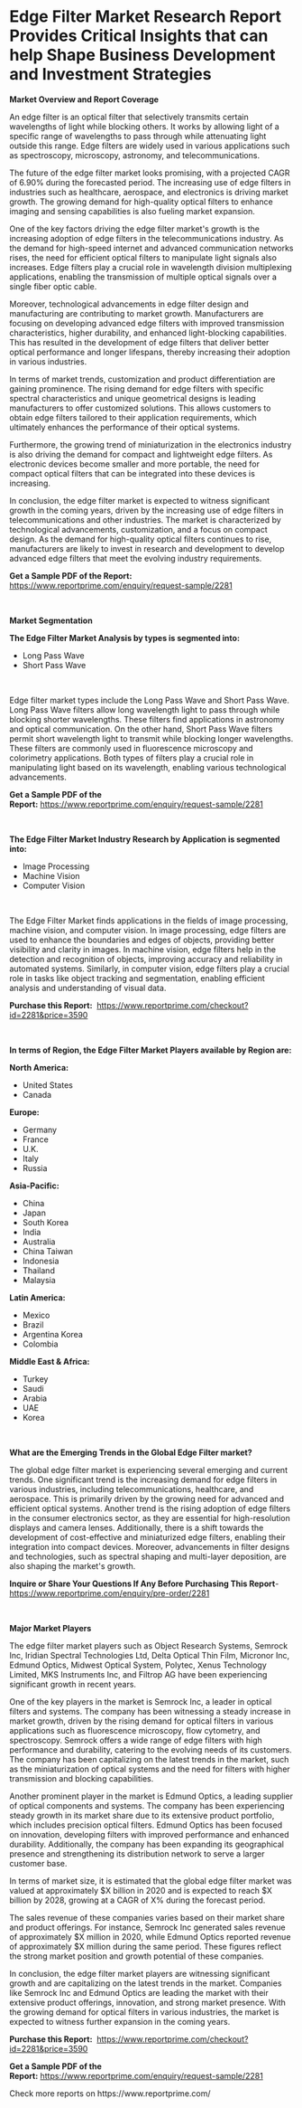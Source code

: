 <p><h1>Edge Filter Market Research Report Provides Critical Insights that can help Shape Business Development and Investment Strategies</h1></p><p><strong>Market Overview and Report Coverage</strong></p>
<p><p>An edge filter is an optical filter that selectively transmits certain wavelengths of light while blocking others. It works by allowing light of a specific range of wavelengths to pass through while attenuating light outside this range. Edge filters are widely used in various applications such as spectroscopy, microscopy, astronomy, and telecommunications.</p><p>The future of the edge filter market looks promising, with a projected CAGR of 6.90% during the forecasted period. The increasing use of edge filters in industries such as healthcare, aerospace, and electronics is driving market growth. The growing demand for high-quality optical filters to enhance imaging and sensing capabilities is also fueling market expansion.</p><p>One of the key factors driving the edge filter market's growth is the increasing adoption of edge filters in the telecommunications industry. As the demand for high-speed internet and advanced communication networks rises, the need for efficient optical filters to manipulate light signals also increases. Edge filters play a crucial role in wavelength division multiplexing applications, enabling the transmission of multiple optical signals over a single fiber optic cable.</p><p>Moreover, technological advancements in edge filter design and manufacturing are contributing to market growth. Manufacturers are focusing on developing advanced edge filters with improved transmission characteristics, higher durability, and enhanced light-blocking capabilities. This has resulted in the development of edge filters that deliver better optical performance and longer lifespans, thereby increasing their adoption in various industries.</p><p>In terms of market trends, customization and product differentiation are gaining prominence. The rising demand for edge filters with specific spectral characteristics and unique geometrical designs is leading manufacturers to offer customized solutions. This allows customers to obtain edge filters tailored to their application requirements, which ultimately enhances the performance of their optical systems.</p><p>Furthermore, the growing trend of miniaturization in the electronics industry is also driving the demand for compact and lightweight edge filters. As electronic devices become smaller and more portable, the need for compact optical filters that can be integrated into these devices is increasing.</p><p>In conclusion, the edge filter market is expected to witness significant growth in the coming years, driven by the increasing use of edge filters in telecommunications and other industries. The market is characterized by technological advancements, customization, and a focus on compact design. As the demand for high-quality optical filters continues to rise, manufacturers are likely to invest in research and development to develop advanced edge filters that meet the evolving industry requirements.</p></p>
<p><strong>Get a Sample PDF of the Report:</strong> <a href="https://www.reportprime.com/enquiry/request-sample/2281">https://www.reportprime.com/enquiry/request-sample/2281</a></p>
<p>&nbsp;</p>
<p><strong>Market Segmentation</strong></p>
<p><strong>The Edge Filter Market Analysis by types is segmented into:</strong></p>
<p><ul><li>Long Pass Wave</li><li>Short Pass Wave</li></ul></p>
<p>&nbsp;</p>
<p><p>Edge filter market types include the Long Pass Wave and Short Pass Wave. Long Pass Wave filters allow long wavelength light to pass through while blocking shorter wavelengths. These filters find applications in astronomy and optical communication. On the other hand, Short Pass Wave filters permit short wavelength light to transmit while blocking longer wavelengths. These filters are commonly used in fluorescence microscopy and colorimetry applications. Both types of filters play a crucial role in manipulating light based on its wavelength, enabling various technological advancements.</p></p>
<p><strong>Get a Sample PDF of the Report:</strong>&nbsp;<a href="https://www.reportprime.com/enquiry/request-sample/2281">https://www.reportprime.com/enquiry/request-sample/2281</a></p>
<p>&nbsp;</p>
<p><strong>The Edge Filter Market Industry Research by Application is segmented into:</strong></p>
<p><ul><li>Image Processing</li><li>Machine Vision</li><li>Computer Vision</li></ul></p>
<p>&nbsp;</p>
<p><p>The Edge Filter Market finds applications in the fields of image processing, machine vision, and computer vision. In image processing, edge filters are used to enhance the boundaries and edges of objects, providing better visibility and clarity in images. In machine vision, edge filters help in the detection and recognition of objects, improving accuracy and reliability in automated systems. Similarly, in computer vision, edge filters play a crucial role in tasks like object tracking and segmentation, enabling efficient analysis and understanding of visual data.</p></p>
<p><strong>Purchase this Report:</strong>&nbsp; <a href="https://www.reportprime.com/checkout?id=2281&price=3590">https://www.reportprime.com/checkout?id=2281&price=3590</a></p>
<p>&nbsp;</p>
<p><strong>In terms of Region, the Edge Filter Market Players available by Region are:</strong></p>
<p>
    <p> <strong> North America: </strong>
        <ul>
            <li>United States</li>
            <li>Canada</li>
        </ul>
        </p> 
    <p> <strong> Europe: </strong>
        <ul>
            <li>Germany</li>
            <li>France</li>
            <li>U.K.</li>
            <li>Italy</li>
            <li>Russia</li>
        </ul>
        </p> 
    <p> <strong> Asia-Pacific: </strong>
        <ul>
            <li>China</li>
            <li>Japan</li>
            <li>South Korea</li>
            <li>India</li>
            <li>Australia</li>
            <li>China Taiwan</li>
            <li>Indonesia</li>
            <li>Thailand</li>
            <li>Malaysia</li>
        </ul>
        </p> 
    <p> <strong> Latin America: </strong>
        <ul>
            <li>Mexico</li>
            <li>Brazil</li>
            <li>Argentina Korea</li>
            <li>Colombia</li>
        </ul>
        </p> 
    <p> <strong> Middle East & Africa: </strong>
        <ul>
            <li>Turkey</li>
            <li>Saudi</li>
            <li>Arabia</li>
            <li>UAE</li>
            <li>Korea</li>
        </ul>
    </p>
    </p>
<p>&nbsp;</p>
<p><strong>What are the Emerging Trends in the Global Edge Filter market?</strong></p>
<p><p>The global edge filter market is experiencing several emerging and current trends. One significant trend is the increasing demand for edge filters in various industries, including telecommunications, healthcare, and aerospace. This is primarily driven by the growing need for advanced and efficient optical systems. Another trend is the rising adoption of edge filters in the consumer electronics sector, as they are essential for high-resolution displays and camera lenses. Additionally, there is a shift towards the development of cost-effective and miniaturized edge filters, enabling their integration into compact devices. Moreover, advancements in filter designs and technologies, such as spectral shaping and multi-layer deposition, are also shaping the market's growth.</p></p>
<p><strong>Inquire or Share Your Questions If Any Before Purchasing This Report</strong>- <a href="https://www.reportprime.com/enquiry/pre-order/2281">https://www.reportprime.com/enquiry/pre-order/2281</a></p>
<p>&nbsp;</p>
<p><strong>Major Market Players</strong></p>
<p><p>The edge filter market players such as Object Research Systems, Semrock Inc, Iridian Spectral Technologies Ltd, Delta Optical Thin Film, Micronor Inc, Edmund Optics, Midwest Optical System, Polytec, Xenus Technology Limited, MKS Instruments Inc, and Filtrop AG have been experiencing significant growth in recent years. </p><p>One of the key players in the market is Semrock Inc, a leader in optical filters and systems. The company has been witnessing a steady increase in market growth, driven by the rising demand for optical filters in various applications such as fluorescence microscopy, flow cytometry, and spectroscopy. Semrock offers a wide range of edge filters with high performance and durability, catering to the evolving needs of its customers. The company has been capitalizing on the latest trends in the market, such as the miniaturization of optical systems and the need for filters with higher transmission and blocking capabilities.</p><p>Another prominent player in the market is Edmund Optics, a leading supplier of optical components and systems. The company has been experiencing steady growth in its market share due to its extensive product portfolio, which includes precision optical filters. Edmund Optics has been focused on innovation, developing filters with improved performance and enhanced durability. Additionally, the company has been expanding its geographical presence and strengthening its distribution network to serve a larger customer base.</p><p>In terms of market size, it is estimated that the global edge filter market was valued at approximately $X billion in 2020 and is expected to reach $X billion by 2028, growing at a CAGR of X% during the forecast period. </p><p>The sales revenue of these companies varies based on their market share and product offerings. For instance, Semrock Inc generated sales revenue of approximately $X million in 2020, while Edmund Optics reported revenue of approximately $X million during the same period. These figures reflect the strong market position and growth potential of these companies.</p><p>In conclusion, the edge filter market players are witnessing significant growth and are capitalizing on the latest trends in the market. Companies like Semrock Inc and Edmund Optics are leading the market with their extensive product offerings, innovation, and strong market presence. With the growing demand for optical filters in various industries, the market is expected to witness further expansion in the coming years.</p></p>
<p><strong>Purchase this Report:</strong>&nbsp;&nbsp;<a href="https://www.reportprime.com/checkout?id=2281&price=3590">https://www.reportprime.com/checkout?id=2281&price=3590</a></p>
<p></p>
<p><strong>Get a Sample PDF of the Report:</strong>&nbsp;<a href="https://www.reportprime.com/enquiry/request-sample/2281">https://www.reportprime.com/enquiry/request-sample/2281</a></p>
<p>Check more reports on https://www.reportprime.com/</p>